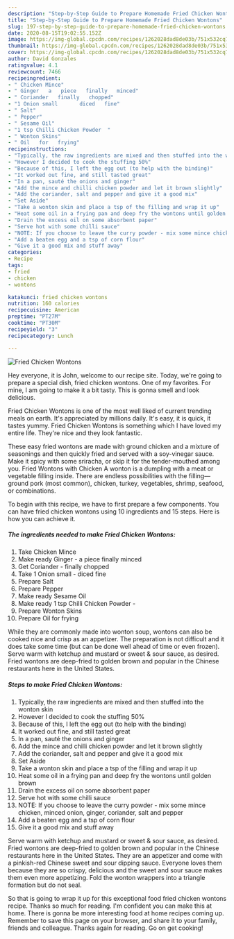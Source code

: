 ```yaml
---
description: "Step-by-Step Guide to Prepare Homemade Fried Chicken Wontons"
title: "Step-by-Step Guide to Prepare Homemade Fried Chicken Wontons"
slug: 197-step-by-step-guide-to-prepare-homemade-fried-chicken-wontons
date: 2020-08-15T19:02:55.152Z
image: https://img-global.cpcdn.com/recipes/1262028dad8de03b/751x532cq70/fried-chicken-wontons-recipe-main-photo.jpg
thumbnail: https://img-global.cpcdn.com/recipes/1262028dad8de03b/751x532cq70/fried-chicken-wontons-recipe-main-photo.jpg
cover: https://img-global.cpcdn.com/recipes/1262028dad8de03b/751x532cq70/fried-chicken-wontons-recipe-main-photo.jpg
author: David Gonzales
ratingvalue: 4.1
reviewcount: 7466
recipeingredient:
- " Chicken Mince"
- " Ginger   a   piece   finally   minced"
- " Coriander   finally   chopped"
- "1 Onion small       diced   fine"
- " Salt"
- " Pepper"
- " Sesame Oil"
- "1 tsp Chilli Chicken Powder  "
- " Wonton Skins"
- " Oil   for   frying"
recipeinstructions:
- "Typically, the raw ingredients are mixed and then stuffed into the wonton skin"
- "However I decided to cook the stuffing 50%"
- "Because of this, I left the egg out (to help with the binding)"
- "It worked out fine, and still tasted great"
- "In a pan, sauté the onions and ginger"
- "Add the mince and chilli chicken powder and let it brown slightly"
- "Add the coriander, salt and pepper and give it a good mix"
- "Set Aside"
- "Take a wonton skin and place a tsp of the filling and wrap it up"
- "Heat some oil in a frying pan and deep fry the wontons until golden brown"
- "Drain the excess oil on some absorbent paper"
- "Serve hot with some chilli sauce"
- "NOTE: If you choose to leave the curry powder - mix some mince chicken, minced onion, ginger, coriander, salt and pepper"
- "Add a beaten egg and a tsp of corn flour"
- "Give it a good mix and stuff away"
categories:
- Recipe
tags:
- fried
- chicken
- wontons

katakunci: fried chicken wontons 
nutrition: 160 calories
recipecuisine: American
preptime: "PT27M"
cooktime: "PT30M"
recipeyield: "3"
recipecategory: Lunch

---
```



![Fried Chicken Wontons](https://img-global.cpcdn.com/recipes/1262028dad8de03b/751x532cq70/fried-chicken-wontons-recipe-main-photo.jpg)

Hey everyone, it is John, welcome to our recipe site. Today, we're going to prepare a special dish, fried chicken wontons. One of my favorites. For mine, I am going to make it a bit tasty. This is gonna smell and look delicious.

Fried Chicken Wontons is one of the most well liked of current trending meals on earth. It's appreciated by millions daily. It's easy, it is quick, it tastes yummy. Fried Chicken Wontons is something which I have loved my entire life. They're nice and they look fantastic.

These easy fried wontons are made with ground chicken and a mixture of seasonings and then quickly fried and served with a soy-vinegar sauce. Make it spicy with some sriracha, or skip it for the tender-mouthed among you. Fried Wontons with Chicken A wonton is a dumpling with a meat or vegetable filling inside. There are endless possibilities with the filling—ground pork (most common), chicken, turkey, vegetables, shrimp, seafood, or combinations.


To begin with this recipe, we have to first prepare a few components. You can have fried chicken wontons using 10 ingredients and 15 steps. Here is how you can achieve it.

<!--inarticleads1-->

##### The ingredients needed to make Fried Chicken Wontons:

1. Take  Chicken Mince
1. Make ready  Ginger -  a   piece   finally   minced
1. Get  Coriander -  finally   chopped
1. Take 1 Onion small     -  diced   fine
1. Prepare  Salt
1. Prepare  Pepper
1. Make ready  Sesame Oil
1. Make ready 1 tsp Chilli Chicken Powder  -
1. Prepare  Wonton Skins
1. Prepare  Oil   for   frying


While they are commonly made into wonton soup, wontons can also be cooked nice and crisp as an appetizer. The preparation is not difficult and it does take some time (but can be done well ahead of time or even frozen). Serve warm with ketchup and mustard or sweet &amp; sour sauce, as desired. Fried wontons are deep-fried to golden brown and popular in the Chinese restaurants here in the United States. 

<!--inarticleads2-->

##### Steps to make Fried Chicken Wontons:

1. Typically, the raw ingredients are mixed and then stuffed into the wonton skin
1. However I decided to cook the stuffing 50%
1. Because of this, I left the egg out (to help with the binding)
1. It worked out fine, and still tasted great
1. In a pan, sauté the onions and ginger
1. Add the mince and chilli chicken powder and let it brown slightly
1. Add the coriander, salt and pepper and give it a good mix
1. Set Aside
1. Take a wonton skin and place a tsp of the filling and wrap it up
1. Heat some oil in a frying pan and deep fry the wontons until golden brown
1. Drain the excess oil on some absorbent paper
1. Serve hot with some chilli sauce
1. NOTE: If you choose to leave the curry powder - mix some mince chicken, minced onion, ginger, coriander, salt and pepper
1. Add a beaten egg and a tsp of corn flour
1. Give it a good mix and stuff away


Serve warm with ketchup and mustard or sweet &amp; sour sauce, as desired. Fried wontons are deep-fried to golden brown and popular in the Chinese restaurants here in the United States. They are an appetizer and come with a pinkish-red Chinese sweet and sour dipping sauce. Everyone loves them because they are so crispy, delicious and the sweet and sour sauce makes them even more appetizing. Fold the wonton wrappers into a triangle formation but do not seal. 

So that is going to wrap it up for this exceptional food fried chicken wontons recipe. Thanks so much for reading. I'm confident you can make this at home. There is gonna be more interesting food at home recipes coming up. Remember to save this page on your browser, and share it to your family, friends and colleague. Thanks again for reading. Go on get cooking!
